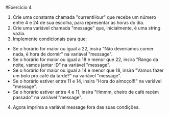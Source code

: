 #Exercício 4
1. Crie uma constante chamada "currentHour" que recebe um número entre 4 e 24 de sua escolha, para representar as horas do dia.
2. Crie uma variável chamada "message" que, inicialmente, é uma string vazia.
3. Implemente condicionais para que:
* Se o horário for maior ou igual a 22, insira "Não deveríamos comer nada, é hora de dormir" na variável "message".
* Se o horário for maior ou igual a 18 e menor que 22, insira "Rango da noite, vamos jantar :D" na variável "message".
* Se o horário for maior ou igual a 14 e menor que 18, insira "Vamos fazer um bolo pro café da tarde?" na variável "message".
* Se o horário estiver entre 11 e 14, insira "Hora do almoço!!!" na variável "message".
* Se o horário estiver entre 4 e 11, insira "Hmmm, cheiro de café recém passado" na variável "message".
4. Agora imprima a variável message fora das suas condições.